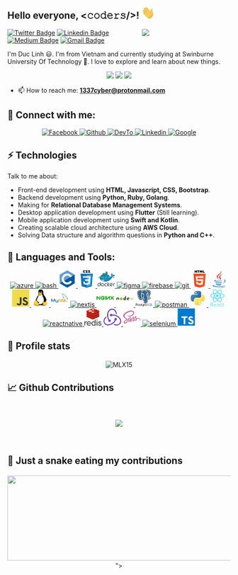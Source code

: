 <h2> Hello everyone, <𝚌𝚘𝚍𝚎𝚛𝚜/>! <img src="https://raw.githubusercontent.com/ABSphreak/ABSphreak/master/gifs/Hi.gif" width="30px"></h2>

<img align='right' src='https://user-images.githubusercontent.com/5713670/87202985-820dcb80-c2b6-11ea-9f56-7ec461c497c3.gif' width='200"'>

[![Twitter Badge](https://img.shields.io/badge/-@MLX151-1ca0f1?style=flat-square&labelColor=1ca0f1&logo=twitter&logoColor=white&link=https://twitter.com/MLX151)](https://twitter.com/MLX151) [![Linkedin Badge](https://img.shields.io/badge/-duclinhdev-blue?style=flat-square&logo=Linkedin&logoColor=white&link=https://www.linkedin.com/in/duclinhdev/)](https://www.linkedin.com/in/duclinhdev/) [![Medium Badge](https://img.shields.io/badge/-@duclinhdev-03a57a?style=flat-square&labelColor=000000&logo=Medium&link=https://medium.com/@duclinhdev/)](https://medium.com/duc-linh-dev)
[![Gmail Badge](https://img.shields.io/badge/-cnttclc2001@gmail.com-c14438?style=flat-square&logo=Gmail&logoColor=white&link=mailto:cnttclc2001@gmail.com)](mailto:cnttclc2001@gmail.com)

I'm Duc Linh 😃. I'm from Vietnam and currently studying at Swinburne University Of Technology 🏫. I love to explore and learn about new things.

<p align="center">
  <img src="https://user-images.githubusercontent.com/627794/87238756-a790f700-c3d4-11ea-9946-ae4c19fbb831.gif" width="140">
  <img src="https://user-images.githubusercontent.com/627794/87238688-cd69cc00-c3d3-11ea-99f4-812dfd665b38.gif" width="180">
  <img src="https://user-images.githubusercontent.com/627794/87238855-1589ee00-c3d6-11ea-8602-36c8c6cad686.gif" width="170">
</p>

- 📫 How to reach me: **1337cyber@protonmail.com**

## 💬 Connect with me:
<p align="center">
<a href="https://www.facebook.com/NguyenDucLinhcntt">
    <img src="https://www.vectorlogo.zone/logos/facebook/facebook-official.svg" alt="Facebook" height="30" width="30">
</a>

<a href="https://github.com/MXL15">
    <img src="https://www.vectorlogo.zone/logos/github/github-tile.svg" alt="Github" height="30" width="30">
</a>
  
<a href="https://dev.to/duclinhdev">
    <img src="https://www.vectorlogo.zone/logos/devto/devto-icon.svg" alt="DevTo" height="30" width="30">
</a>
	
<a href="https://www.linkedin.com/in/duclinhdev/">
    <img src="https://www.vectorlogo.zone/logos/linkedin/linkedin-icon.svg" alt="Linkedin" height="30" width="30">
</a>
  
<a href="mailto:bestdeptrai123@gmail.com">
    <img src="https://www.vectorlogo.zone/logos/google/google-icon.svg" alt="Google" height="30" width="30">
</a>
</p>

## ⚡ Technologies
Talk to me about:
- Front-end development using **HTML, Javascript, CSS, Bootstrap**.
- Backend development using **Python, Ruby, Golang**.
- Making for **Relational Database Management Systems**.
- Desktop application development using **Flutter** (Still learning).
- Mobile application development using **Swift and Kotlin**.
- Creating scalable cloud architecture using **AWS Cloud**.
- Solving Data structure and algorithm questions in **Python and C++**.
 
## 🎯 Languages and Tools:
<p align="center"> <a href="https://azure.microsoft.com/en-in/" target="_blank"> <img src="https://www.vectorlogo.zone/logos/microsoft_azure/microsoft_azure-icon.svg" alt="azure" width="40" height="40"/> </a> <a href="https://www.gnu.org/software/bash/" target="_blank"> <img src="https://www.vectorlogo.zone/logos/gnu_bash/gnu_bash-icon.svg" alt="bash" width="40" height="40"/> </a> <a href="https://www.cprogramming.com/" target="_blank"> <img src="https://raw.githubusercontent.com/devicons/devicon/master/icons/c/c-original.svg" alt="c" width="40" height="40"/> </a> <a href="https://www.w3schools.com/css/" target="_blank"> <img src="https://raw.githubusercontent.com/devicons/devicon/master/icons/css3/css3-original-wordmark.svg" alt="css3" width="40" height="40"/> </a> <a href="https://www.docker.com/" target="_blank"> <img src="https://raw.githubusercontent.com/devicons/devicon/master/icons/docker/docker-original-wordmark.svg" alt="docker" width="40" height="40"/> </a> <a href="https://www.figma.com/" target="_blank"> <img src="https://www.vectorlogo.zone/logos/figma/figma-icon.svg" alt="figma" width="40" height="40"/> </a> <a href="https://firebase.google.com/" target="_blank"> <img src="https://www.vectorlogo.zone/logos/firebase/firebase-icon.svg" alt="firebase" width="40" height="40"/> </a> <a href="https://git-scm.com/" target="_blank"> <img src="https://www.vectorlogo.zone/logos/git-scm/git-scm-icon.svg" alt="git" width="40" height="40"/> </a> <a href="https://www.w3.org/html/" target="_blank"> <img src="https://raw.githubusercontent.com/devicons/devicon/master/icons/html5/html5-original-wordmark.svg" alt="html5" width="40" height="40"/> </a> <a href="https://www.java.com" target="_blank"> <img src="https://raw.githubusercontent.com/devicons/devicon/master/icons/java/java-original.svg" alt="java" width="40" height="40"/> </a> <a href="https://developer.mozilla.org/en-US/docs/Web/JavaScript" target="_blank"> <img src="https://raw.githubusercontent.com/devicons/devicon/master/icons/javascript/javascript-original.svg" alt="javascript" width="40" height="40"/> </a> <a href="https://www.linux.org/" target="_blank"> <img src="https://raw.githubusercontent.com/devicons/devicon/master/icons/linux/linux-original.svg" alt="linux" width="40" height="40"/> </a> <a href="https://www.mysql.com/" target="_blank"> <img src="https://raw.githubusercontent.com/devicons/devicon/master/icons/mysql/mysql-original-wordmark.svg" alt="mysql" width="40" height="40"/> </a> <a href="https://nextjs.org/" target="_blank"> <img src="https://cdn.worldvectorlogo.com/logos/nextjs-3.svg" alt="nextjs" width="40" height="40"/> </a> <a href="https://www.nginx.com" target="_blank"> <img src="https://raw.githubusercontent.com/devicons/devicon/master/icons/nginx/nginx-original.svg" alt="nginx" width="40" height="40"/> </a> <a href="https://nodejs.org" target="_blank"> <img src="https://raw.githubusercontent.com/devicons/devicon/master/icons/nodejs/nodejs-original-wordmark.svg" alt="nodejs" width="40" height="40"/> </a> <a href="https://www.postgresql.org" target="_blank"> <img src="https://raw.githubusercontent.com/devicons/devicon/master/icons/postgresql/postgresql-original-wordmark.svg" alt="postgresql" width="40" height="40"/> </a> <a href="https://postman.com" target="_blank"> <img src="https://www.vectorlogo.zone/logos/getpostman/getpostman-icon.svg" alt="postman" width="40" height="40"/> </a> <a href="https://www.python.org" target="_blank"> <img src="https://raw.githubusercontent.com/devicons/devicon/master/icons/python/python-original.svg" alt="python" width="40" height="40"/> </a> <a href="https://reactjs.org/" target="_blank"> <img src="https://raw.githubusercontent.com/devicons/devicon/master/icons/react/react-original-wordmark.svg" alt="react" width="40" height="40"/> </a> <a href="https://reactnative.dev/" target="_blank"> <img src="https://reactnative.dev/img/header_logo.svg" alt="reactnative" width="40" height="40"/> </a> <a href="https://redis.io" target="_blank"> <img src="https://raw.githubusercontent.com/devicons/devicon/master/icons/redis/redis-original-wordmark.svg" alt="redis" width="40" height="40"/> </a> <a href="https://redux.js.org" target="_blank"> <img src="https://raw.githubusercontent.com/devicons/devicon/master/icons/redux/redux-original.svg" alt="redux" width="40" height="40"/> </a> <a href="https://sass-lang.com" target="_blank"> <img src="https://raw.githubusercontent.com/devicons/devicon/master/icons/sass/sass-original.svg" alt="sass" width="40" height="40"/> </a> <a href="https://www.selenium.dev" target="_blank"> <img src="https://raw.githubusercontent.com/detain/svg-logos/780f25886640cef088af994181646db2f6b1a3f8/svg/selenium-logo.svg" alt="selenium" width="40" height="40"/> </a> <a href="https://www.typescriptlang.org/" target="_blank"> <img src="https://raw.githubusercontent.com/devicons/devicon/master/icons/typescript/typescript-original.svg" alt="typescript" width="40" height="40"/> </a> </p>

## <p align="left">:musical_keyboard: Profile stats</p>

<p align="center"><img src="https://github-readme-stats.vercel.app/api?username=MLX15&show_icons=true&theme=tokyonight" alt=MLX15 :: Profile Stats" /></p>

## <p align="left"> 📈 Github Contributions</p>
<br>
<p align='center'>
<img src="https://activity-graph.herokuapp.com/graph?username=MLX15&theme=react-dark&hide_border=true">
<p>
<br>

## <p align="left">🐍 Just a snake eating my contributions</p>
<p align='center'>
<img src="<svg viewBox="-16 -32 880 192" width="880" height="192" xmlns="http://www.w3.org/2000/svg"><style>@keyframes c0{3%{fill:var(--c1)}3.02%,to{fill:var(--ce)}}@keyframes c1{11.03%{fill:var(--c1)}11.05%,to{fill:var(--ce)}}@keyframes c2{89.62%{fill:var(--c4)}89.64%,to{fill:var(--ce)}}@keyframes c3{88.62%{fill:var(--c4)}88.64%,to{fill:var(--ce)}}@keyframes c4{12.03%{fill:var(--c1)}12.05%,to{fill:var(--ce)}}@keyframes c5{13.37%{fill:var(--c1)}13.39%,to{fill:var(--ce)}}@keyframes c6{70.56%{fill:var(--c3)}70.58%,to{fill:var(--ce)}}@keyframes c7{70.22%{fill:var(--c3)}70.24%,to{fill:var(--ce)}}@keyframes c8{71.9%{fill:var(--c3)}71.92%,to{fill:var(--ce)}}@keyframes c9{51.16%{fill:var(--c2)}51.18%,to{fill:var(--ce)}}@keyframes ca{15.04%{fill:var(--c1)}15.06%,to{fill:var(--ce)}}@keyframes cb{15.37%{fill:var(--c1)}15.39%,to{fill:var(--ce)}}@keyframes cc{27.08%{fill:var(--c1)}27.1%,to{fill:var(--ce)}}@keyframes cd{68.55%{fill:var(--c3)}68.57%,to{fill:var(--ce)}}@keyframes ce{68.22%{fill:var(--c3)}68.24%,to{fill:var(--ce)}}@keyframes cf{48.48%{fill:var(--c2)}48.5%,to{fill:var(--ce)}}@keyframes cg{67.21%{fill:var(--c3)}67.23%,to{fill:var(--ce)}}@keyframes ch{75.91%{fill:var(--c3)}75.93%,to{fill:var(--ce)}}@keyframes ci{19.72%{fill:var(--c1)}19.74%,to{fill:var(--ce)}}@keyframes cj{20.06%{fill:var(--c1)}20.08%,to{fill:var(--ce)}}@keyframes ck{46.48%{fill:var(--c2)}46.5%,to{fill:var(--ce)}}@keyframes cl{17.38%{fill:var(--c1)}17.4%,to{fill:var(--ce)}}@keyframes cm{25.41%{fill:var(--c1)}25.43%,to{fill:var(--ce)}}@keyframes cn{45.14%{fill:var(--c2)}45.16%,to{fill:var(--ce)}}@keyframes co{19.39%{fill:var(--c1)}19.41%,to{fill:var(--ce)}}@keyframes cp{20.39%{fill:var(--c1)}20.41%,to{fill:var(--ce)}}@keyframes cq{19.05%{fill:var(--c1)}19.07%,to{fill:var(--ce)}}@keyframes cr{18.05%{fill:var(--c1)}18.07%,to{fill:var(--ce)}}@keyframes cs{24.4%{fill:var(--c1)}24.42%,to{fill:var(--ce)}}@keyframes ct{23.4%{fill:var(--c1)}23.42%,to{fill:var(--ce)}}@keyframes cu{23.07%{fill:var(--c1)}23.09%,to{fill:var(--ce)}}@keyframes cv{22.06%{fill:var(--c1)}22.08%,to{fill:var(--ce)}}@keyframes cw{21.73%{fill:var(--c1)}21.75%,to{fill:var(--ce)}}@keyframes cx{38.79%{fill:var(--c2)}38.81%,to{fill:var(--ce)}}@keyframes cy{38.45%{fill:var(--c2)}38.47%,to{fill:var(--ce)}}@keyframes cz{43.13%{fill:var(--c2)}43.15%,to{fill:var(--ce)}}@keyframes c10{22.73%{fill:var(--c1)}22.75%,to{fill:var(--ce)}}@keyframes c11{22.4%{fill:var(--c1)}22.42%,to{fill:var(--ce)}}@keyframes c12{39.45%{fill:var(--c2)}39.47%,to{fill:var(--ce)}}@keyframes c13{59.86%{fill:var(--c3)}59.88%,to{fill:var(--ce)}}@keyframes c14{59.52%{fill:var(--c2)}59.54%,to{fill:var(--ce)}}@keyframes c15{64.54%{fill:var(--c3)}64.56%,to{fill:var(--ce)}}@keyframes c16{31.43%{fill:var(--c1)}31.45%,to{fill:var(--ce)}}@keyframes c17{61.19%{fill:var(--c3)}61.21%,to{fill:var(--ce)}}@keyframes c18{60.86%{fill:var(--c3)}60.88%,to{fill:var(--ce)}}@keyframes c19{39.79%{fill:var(--c2)}39.81%,to{fill:var(--ce)}}@keyframes c1a{56.85%{fill:var(--c1)}56.87%,to{fill:var(--ce)}}@keyframes c1b{81.26%{fill:var(--c4)}81.28%,to{fill:var(--ce)}}@keyframes c1c{36.78%{fill:var(--c2)}36.8%,to{fill:var(--ce)}}@keyframes c1d{57.18%{fill:var(--c3)}57.2%,to{fill:var(--ce)}}@keyframes c1e{35.44%{fill:var(--c2)}35.46%,to{fill:var(--ce)}}@keyframes c1f{35.11%{fill:var(--c1)}35.13%,to{fill:var(--ce)}}@keyframes c1g{32.1%{fill:var(--c1)}32.12%,to{fill:var(--ce)}}@keyframes c1h{79.25%{fill:var(--c4)}79.27%,to{fill:var(--ce)}}@keyframes c1i{40.79%{fill:var(--c2)}40.81%,to{fill:var(--ce)}}@keyframes c1j{62.53%{fill:var(--c3)}62.55%,to{fill:var(--ce)}}@keyframes c1k{33.77%{fill:var(--c1)}33.79%,to{fill:var(--ce)}}@keyframes u0{3%{transform:scale(0,1)}11.03%,3.02%{transform:scale(.04,1)}11.05%,12.03%{transform:scale(.08,1)}12.05%,13.37%{transform:scale(.12,1)}13.39%,15.04%{transform:scale(.15,1)}15.06%,15.37%{transform:scale(.19,1)}15.39%,17.38%{transform:scale(.23,1)}17.4%,18.05%{transform:scale(.27,1)}18.07%,19.05%{transform:scale(.31,1)}19.07%,19.39%{transform:scale(.35,1)}19.41%,19.72%{transform:scale(.38,1)}19.74%,20.06%{transform:scale(.42,1)}20.08%,20.39%{transform:scale(.46,1)}20.41%,21.73%{transform:scale(.5,1)}21.75%,22.06%{transform:scale(.54,1)}22.08%,22.4%{transform:scale(.58,1)}22.42%,22.73%{transform:scale(.62,1)}22.75%,23.07%{transform:scale(.65,1)}23.09%,23.4%{transform:scale(.69,1)}23.42%,24.4%{transform:scale(.73,1)}24.42%,25.41%{transform:scale(.77,1)}25.43%,27.08%{transform:scale(.81,1)}27.1%,31.43%{transform:scale(.85,1)}31.45%,32.1%{transform:scale(.88,1)}32.12%,33.77%{transform:scale(.92,1)}33.79%,35.11%{transform:scale(.96,1)}35.13%,to{transform:scale(1,1)}}@keyframes u1{35.44%{transform:scale(0,1)}35.46%,36.78%{transform:scale(.08,1)}36.8%,38.45%{transform:scale(.17,1)}38.47%,38.79%{transform:scale(.25,1)}38.81%,39.45%{transform:scale(.33,1)}39.47%,39.79%{transform:scale(.42,1)}39.81%,40.79%{transform:scale(.5,1)}40.81%,43.13%{transform:scale(.58,1)}43.15%,45.14%{transform:scale(.67,1)}45.16%,46.48%{transform:scale(.75,1)}46.5%,48.48%{transform:scale(.83,1)}48.5%,51.16%{transform:scale(.92,1)}51.18%,to{transform:scale(1,1)}}@keyframes u2{56.85%{transform:scale(0,1)}56.87%,to{transform:scale(1,1)}}@keyframes u3{57.18%{transform:scale(0,1)}57.2%,to{transform:scale(1,1)}}@keyframes u4{59.52%{transform:scale(0,1)}59.54%,to{transform:scale(1,1)}}@keyframes u5{59.86%{transform:scale(0,1)}59.88%,60.86%{transform:scale(.08,1)}60.88%,61.19%{transform:scale(.17,1)}61.21%,62.53%{transform:scale(.25,1)}62.55%,64.54%{transform:scale(.33,1)}64.56%,67.21%{transform:scale(.42,1)}67.23%,68.22%{transform:scale(.5,1)}68.24%,68.55%{transform:scale(.58,1)}68.57%,70.22%{transform:scale(.67,1)}70.24%,70.56%{transform:scale(.75,1)}70.58%,71.9%{transform:scale(.83,1)}71.92%,75.91%{transform:scale(.92,1)}75.93%,to{transform:scale(1,1)}}@keyframes u6{79.25%{transform:scale(0,1)}79.27%,81.26%{transform:scale(.25,1)}81.28%,88.62%{transform:scale(.5,1)}88.64%,89.62%{transform:scale(.75,1)}89.64%,to{transform:scale(1,1)}}@keyframes s0{0%,99.67%{transform:translate(0,-16px)}.33%{transform:translate(0,0)}1.67%{transform:translate(64px,0)}3.01%{transform:translate(64px,64px)}10.03%{transform:translate(400px,64px)}10.7%{transform:translate(400px,32px)}11.37%{transform:translate(432px,32px)}11.71%{transform:translate(432px,48px)}13.04%{transform:translate(496px,48px)}13.38%{transform:translate(496px,64px)}14.72%{transform:translate(560px,64px)}15.38%{transform:translate(560px,96px)}18.06%{transform:translate(688px,96px)}19.06%{transform:translate(688px,48px)}19.73%{transform:translate(656px,48px)}20.07%{transform:translate(656px,64px)}21.07%{transform:translate(704px,64px)}21.4%{transform:translate(704px,48px)}21.74%,39.13%,58.53%{transform:translate(720px,48px)}22.07%{transform:translate(720px,32px)}22.41%,82.61%{transform:translate(736px,32px)}22.74%{transform:translate(736px,16px)}23.08%{transform:translate(720px,16px)}23.41%{transform:translate(720px,0)}23.75%{transform:translate(704px,0)}24.41%{transform:translate(704px,32px)}24.75%{transform:translate(688px,32px)}25.08%{transform:translate(688px,16px)}27.09%{transform:translate(592px,16px)}27.42%{transform:translate(592px,0)}28.09%{transform:translate(624px,0)}28.43%{transform:translate(624px,-16px)}31.1%{transform:translate(752px,-16px)}31.44%{transform:translate(752px,0)}32.44%,41.81%{transform:translate(800px,0)}33.78%{transform:translate(800px,64px)}34.11%{transform:translate(784px,64px)}34.78%,36.12%{transform:translate(784px,96px)}35.12%{transform:translate(768px,96px)}35.45%{transform:translate(768px,80px)}35.79%{transform:translate(784px,80px)}36.79%{transform:translate(752px,96px)}37.12%{transform:translate(752px,112px)}37.79%{transform:translate(720px,112px)}40.13%,57.53%{transform:translate(768px,48px)}40.47%,61.87%{transform:translate(768px,32px)}41.14%{transform:translate(800px,32px)}44.48%{transform:translate(672px,0)}45.15%{transform:translate(672px,32px)}45.48%{transform:translate(656px,32px)}46.49%{transform:translate(656px,80px)}46.82%,74.25%{transform:translate(640px,80px)}47.16%{transform:translate(640px,64px)}47.83%{transform:translate(608px,64px)}48.16%{transform:translate(608px,80px)}48.83%{transform:translate(576px,80px)}50.5%{transform:translate(576px,0)}51.17%{transform:translate(544px,0)}51.84%{transform:translate(544px,32px)}53.18%{transform:translate(608px,32px)}53.51%{transform:translate(608px,48px)}56.52%{transform:translate(752px,48px)}56.86%,60.2%{transform:translate(752px,64px)}57.19%{transform:translate(768px,64px)}59.2%,65.22%{transform:translate(720px,80px)}59.53%,81.61%{transform:translate(736px,80px)}59.87%{transform:translate(736px,64px)}61.2%,79.93%{transform:translate(752px,16px)}61.54%{transform:translate(768px,16px)}62.21%{transform:translate(784px,32px)}62.54%{transform:translate(784px,48px)}63.55%{transform:translate(736px,48px)}64.55%{transform:translate(736px,96px)}64.88%{transform:translate(720px,96px)}67.22%{transform:translate(624px,80px)}67.56%{transform:translate(624px,64px)}68.23%{transform:translate(592px,64px)}68.9%{transform:translate(592px,32px)}70.57%{transform:translate(512px,32px)}70.9%{transform:translate(512px,48px)}71.24%{transform:translate(528px,48px)}71.91%{transform:translate(528px,80px)}75.92%{transform:translate(640px,0)}78.93%{transform:translate(784px,0)}79.26%{transform:translate(784px,16px)}81.27%{transform:translate(752px,80px)}89.3%{transform:translate(416px,32px)}89.63%{transform:translate(416px,48px)}96.32%{transform:translate(96px,48px)}96.99%{transform:translate(96px,16px)}97.99%{transform:translate(48px,16px)}98.66%{transform:translate(48px,-16px)}}@keyframes s1{0%,99.67%{transform:translate(16px,-16px)}.33%{transform:translate(0,-16px)}.67%{transform:translate(0,0)}2.01%{transform:translate(64px,0)}3.34%{transform:translate(64px,64px)}10.37%{transform:translate(400px,64px)}11.04%{transform:translate(400px,32px)}11.71%{transform:translate(432px,32px)}12.04%{transform:translate(432px,48px)}13.38%{transform:translate(496px,48px)}13.71%{transform:translate(496px,64px)}15.05%{transform:translate(560px,64px)}15.72%{transform:translate(560px,96px)}18.39%{transform:translate(688px,96px)}19.4%{transform:translate(688px,48px)}20.07%{transform:translate(656px,48px)}20.4%{transform:translate(656px,64px)}21.4%{transform:translate(704px,64px)}21.74%{transform:translate(704px,48px)}22.07%,39.46%,58.86%{transform:translate(720px,48px)}22.41%{transform:translate(720px,32px)}22.74%,82.94%{transform:translate(736px,32px)}23.08%{transform:translate(736px,16px)}23.41%{transform:translate(720px,16px)}23.75%{transform:translate(720px,0)}24.08%{transform:translate(704px,0)}24.75%{transform:translate(704px,32px)}25.08%{transform:translate(688px,32px)}25.42%{transform:translate(688px,16px)}27.42%{transform:translate(592px,16px)}27.76%{transform:translate(592px,0)}28.43%{transform:translate(624px,0)}28.76%{transform:translate(624px,-16px)}31.44%{transform:translate(752px,-16px)}31.77%{transform:translate(752px,0)}32.78%,42.14%{transform:translate(800px,0)}34.11%{transform:translate(800px,64px)}34.45%{transform:translate(784px,64px)}35.12%,36.45%{transform:translate(784px,96px)}35.45%{transform:translate(768px,96px)}35.79%{transform:translate(768px,80px)}36.12%{transform:translate(784px,80px)}37.12%{transform:translate(752px,96px)}37.46%{transform:translate(752px,112px)}38.13%{transform:translate(720px,112px)}40.47%,57.86%{transform:translate(768px,48px)}40.8%,62.21%{transform:translate(768px,32px)}41.47%{transform:translate(800px,32px)}44.82%{transform:translate(672px,0)}45.48%{transform:translate(672px,32px)}45.82%{transform:translate(656px,32px)}46.82%{transform:translate(656px,80px)}47.16%,74.58%{transform:translate(640px,80px)}47.49%{transform:translate(640px,64px)}48.16%{transform:translate(608px,64px)}48.49%{transform:translate(608px,80px)}49.16%{transform:translate(576px,80px)}50.84%{transform:translate(576px,0)}51.51%{transform:translate(544px,0)}52.17%{transform:translate(544px,32px)}53.51%{transform:translate(608px,32px)}53.85%{transform:translate(608px,48px)}56.86%{transform:translate(752px,48px)}57.19%,60.54%{transform:translate(752px,64px)}57.53%{transform:translate(768px,64px)}59.53%,65.55%{transform:translate(720px,80px)}59.87%,81.94%{transform:translate(736px,80px)}60.2%{transform:translate(736px,64px)}61.54%,80.27%{transform:translate(752px,16px)}61.87%{transform:translate(768px,16px)}62.54%{transform:translate(784px,32px)}62.88%{transform:translate(784px,48px)}63.88%{transform:translate(736px,48px)}64.88%{transform:translate(736px,96px)}65.22%{transform:translate(720px,96px)}67.56%{transform:translate(624px,80px)}67.89%{transform:translate(624px,64px)}68.56%{transform:translate(592px,64px)}69.23%{transform:translate(592px,32px)}70.9%{transform:translate(512px,32px)}71.24%{transform:translate(512px,48px)}71.57%{transform:translate(528px,48px)}72.24%{transform:translate(528px,80px)}76.25%{transform:translate(640px,0)}79.26%{transform:translate(784px,0)}79.6%{transform:translate(784px,16px)}81.61%{transform:translate(752px,80px)}89.63%{transform:translate(416px,32px)}89.97%{transform:translate(416px,48px)}96.66%{transform:translate(96px,48px)}97.32%{transform:translate(96px,16px)}98.33%{transform:translate(48px,16px)}99%{transform:translate(48px,-16px)}}@keyframes s2{0%,99.67%{transform:translate(32px,-16px)}.67%{transform:translate(0,-16px)}1%{transform:translate(0,0)}2.34%{transform:translate(64px,0)}3.68%{transform:translate(64px,64px)}10.7%{transform:translate(400px,64px)}11.37%{transform:translate(400px,32px)}12.04%{transform:translate(432px,32px)}12.37%{transform:translate(432px,48px)}13.71%{transform:translate(496px,48px)}14.05%{transform:translate(496px,64px)}15.38%{transform:translate(560px,64px)}16.05%{transform:translate(560px,96px)}18.73%{transform:translate(688px,96px)}19.73%{transform:translate(688px,48px)}20.4%{transform:translate(656px,48px)}20.74%{transform:translate(656px,64px)}21.74%{transform:translate(704px,64px)}22.07%{transform:translate(704px,48px)}22.41%,39.8%,59.2%{transform:translate(720px,48px)}22.74%{transform:translate(720px,32px)}23.08%,83.28%{transform:translate(736px,32px)}23.41%{transform:translate(736px,16px)}23.75%{transform:translate(720px,16px)}24.08%{transform:translate(720px,0)}24.41%{transform:translate(704px,0)}25.08%{transform:translate(704px,32px)}25.42%{transform:translate(688px,32px)}25.75%{transform:translate(688px,16px)}27.76%{transform:translate(592px,16px)}28.09%{transform:translate(592px,0)}28.76%{transform:translate(624px,0)}29.1%{transform:translate(624px,-16px)}31.77%{transform:translate(752px,-16px)}32.11%{transform:translate(752px,0)}33.11%,42.47%{transform:translate(800px,0)}34.45%{transform:translate(800px,64px)}34.78%{transform:translate(784px,64px)}35.45%,36.79%{transform:translate(784px,96px)}35.79%{transform:translate(768px,96px)}36.12%{transform:translate(768px,80px)}36.45%{transform:translate(784px,80px)}37.46%{transform:translate(752px,96px)}37.79%{transform:translate(752px,112px)}38.46%{transform:translate(720px,112px)}40.8%,58.19%{transform:translate(768px,48px)}41.14%,62.54%{transform:translate(768px,32px)}41.81%{transform:translate(800px,32px)}45.15%{transform:translate(672px,0)}45.82%{transform:translate(672px,32px)}46.15%{transform:translate(656px,32px)}47.16%{transform:translate(656px,80px)}47.49%,74.92%{transform:translate(640px,80px)}47.83%{transform:translate(640px,64px)}48.49%{transform:translate(608px,64px)}48.83%{transform:translate(608px,80px)}49.5%{transform:translate(576px,80px)}51.17%{transform:translate(576px,0)}51.84%{transform:translate(544px,0)}52.51%{transform:translate(544px,32px)}53.85%{transform:translate(608px,32px)}54.18%{transform:translate(608px,48px)}57.19%{transform:translate(752px,48px)}57.53%,60.87%{transform:translate(752px,64px)}57.86%{transform:translate(768px,64px)}59.87%,65.89%{transform:translate(720px,80px)}60.2%,82.27%{transform:translate(736px,80px)}60.54%{transform:translate(736px,64px)}61.87%,80.6%{transform:translate(752px,16px)}62.21%{transform:translate(768px,16px)}62.88%{transform:translate(784px,32px)}63.21%{transform:translate(784px,48px)}64.21%{transform:translate(736px,48px)}65.22%{transform:translate(736px,96px)}65.55%{transform:translate(720px,96px)}67.89%{transform:translate(624px,80px)}68.23%{transform:translate(624px,64px)}68.9%{transform:translate(592px,64px)}69.57%{transform:translate(592px,32px)}71.24%{transform:translate(512px,32px)}71.57%{transform:translate(512px,48px)}71.91%{transform:translate(528px,48px)}72.58%{transform:translate(528px,80px)}76.59%{transform:translate(640px,0)}79.6%{transform:translate(784px,0)}79.93%{transform:translate(784px,16px)}81.94%{transform:translate(752px,80px)}89.97%{transform:translate(416px,32px)}90.3%{transform:translate(416px,48px)}96.99%{transform:translate(96px,48px)}97.66%{transform:translate(96px,16px)}98.66%{transform:translate(48px,16px)}99.33%{transform:translate(48px,-16px)}}@keyframes s3{0%,99.67%{transform:translate(48px,-16px)}1%{transform:translate(0,-16px)}1.34%{transform:translate(0,0)}2.68%{transform:translate(64px,0)}4.01%{transform:translate(64px,64px)}11.04%{transform:translate(400px,64px)}11.71%{transform:translate(400px,32px)}12.37%{transform:translate(432px,32px)}12.71%{transform:translate(432px,48px)}14.05%{transform:translate(496px,48px)}14.38%{transform:translate(496px,64px)}15.72%{transform:translate(560px,64px)}16.39%{transform:translate(560px,96px)}19.06%{transform:translate(688px,96px)}20.07%{transform:translate(688px,48px)}20.74%{transform:translate(656px,48px)}21.07%{transform:translate(656px,64px)}22.07%{transform:translate(704px,64px)}22.41%{transform:translate(704px,48px)}22.74%,40.13%,59.53%{transform:translate(720px,48px)}23.08%{transform:translate(720px,32px)}23.41%,83.61%{transform:translate(736px,32px)}23.75%{transform:translate(736px,16px)}24.08%{transform:translate(720px,16px)}24.41%{transform:translate(720px,0)}24.75%{transform:translate(704px,0)}25.42%{transform:translate(704px,32px)}25.75%{transform:translate(688px,32px)}26.09%{transform:translate(688px,16px)}28.09%{transform:translate(592px,16px)}28.43%{transform:translate(592px,0)}29.1%{transform:translate(624px,0)}29.43%{transform:translate(624px,-16px)}32.11%{transform:translate(752px,-16px)}32.44%{transform:translate(752px,0)}33.44%,42.81%{transform:translate(800px,0)}34.78%{transform:translate(800px,64px)}35.12%{transform:translate(784px,64px)}35.79%,37.12%{transform:translate(784px,96px)}36.12%{transform:translate(768px,96px)}36.45%{transform:translate(768px,80px)}36.79%{transform:translate(784px,80px)}37.79%{transform:translate(752px,96px)}38.13%{transform:translate(752px,112px)}38.8%{transform:translate(720px,112px)}41.14%,58.53%{transform:translate(768px,48px)}41.47%,62.88%{transform:translate(768px,32px)}42.14%{transform:translate(800px,32px)}45.48%{transform:translate(672px,0)}46.15%{transform:translate(672px,32px)}46.49%{transform:translate(656px,32px)}47.49%{transform:translate(656px,80px)}47.83%,75.25%{transform:translate(640px,80px)}48.16%{transform:translate(640px,64px)}48.83%{transform:translate(608px,64px)}49.16%{transform:translate(608px,80px)}49.83%{transform:translate(576px,80px)}51.51%{transform:translate(576px,0)}52.17%{transform:translate(544px,0)}52.84%{transform:translate(544px,32px)}54.18%{transform:translate(608px,32px)}54.52%{transform:translate(608px,48px)}57.53%{transform:translate(752px,48px)}57.86%,61.2%{transform:translate(752px,64px)}58.19%{transform:translate(768px,64px)}60.2%,66.22%{transform:translate(720px,80px)}60.54%,82.61%{transform:translate(736px,80px)}60.87%{transform:translate(736px,64px)}62.21%,80.94%{transform:translate(752px,16px)}62.54%{transform:translate(768px,16px)}63.21%{transform:translate(784px,32px)}63.55%{transform:translate(784px,48px)}64.55%{transform:translate(736px,48px)}65.55%{transform:translate(736px,96px)}65.89%{transform:translate(720px,96px)}68.23%{transform:translate(624px,80px)}68.56%{transform:translate(624px,64px)}69.23%{transform:translate(592px,64px)}69.9%{transform:translate(592px,32px)}71.57%{transform:translate(512px,32px)}71.91%{transform:translate(512px,48px)}72.24%{transform:translate(528px,48px)}72.91%{transform:translate(528px,80px)}76.92%{transform:translate(640px,0)}79.93%{transform:translate(784px,0)}80.27%{transform:translate(784px,16px)}82.27%{transform:translate(752px,80px)}90.3%{transform:translate(416px,32px)}90.64%{transform:translate(416px,48px)}97.32%{transform:translate(96px,48px)}97.99%{transform:translate(96px,16px)}99%{transform:translate(48px,16px)}}:root{--cb:#1b1f230a;--cs:purple;--ce:#ebedf0;--c0:#ebedf0;--c1:#9be9a8;--c2:#40c463;--c3:#30a14e;--c4:#216e39}@media (prefers-color-scheme:dark){:root{--cb:#1b1f230a;--cs:purple;--ce:#161b22;--c1:#01311f;--c2:#034525;--c3:#0f6d31;--c4:#00c647}}.c{shape-rendering:geometricPrecision;rx:2;ry:2;fill:var(--ce);stroke-width:1px;stroke:var(--cb);animation:none 29900ms linear infinite}.c.c0,.c.c1{fill:var(--c1);animation-name:c0}.c.c1{animation-name:c1}.c.c2,.c.c3{fill:var(--c4);animation-name:c2}.c.c3{animation-name:c3}.c.c4,.c.c5{fill:var(--c1);animation-name:c4}.c.c5{animation-name:c5}.c.c6,.c.c7,.c.c8{fill:var(--c3);animation-name:c6}.c.c7,.c.c8{animation-name:c7}.c.c8{animation-name:c8}.c.c9{fill:var(--c2);animation-name:c9}.c.ca,.c.cb,.c.cc{fill:var(--c1);animation-name:ca}.c.cb,.c.cc{animation-name:cb}.c.cc{animation-name:cc}.c.cd,.c.ce{fill:var(--c3);animation-name:cd}.c.ce{animation-name:ce}.c.cf{fill:var(--c2);animation-name:cf}.c.cg,.c.ch{fill:var(--c3);animation-name:cg}.c.ch{animation-name:ch}.c.ci,.c.cj{fill:var(--c1);animation-name:ci}.c.cj{animation-name:cj}.c.ck{fill:var(--c2);animation-name:ck}.c.cl,.c.cm{fill:var(--c1);animation-name:cl}.c.cm{animation-name:cm}.c.cn{fill:var(--c2);animation-name:cn}.c.co,.c.cp,.c.cq{fill:var(--c1);animation-name:co}.c.cp,.c.cq{animation-name:cp}.c.cq{animation-name:cq}.c.cr,.c.cs,.c.ct{fill:var(--c1);animation-name:cr}.c.cs,.c.ct{animation-name:cs}.c.ct{animation-name:ct}.c.cu,.c.cv,.c.cw{fill:var(--c1);animation-name:cu}.c.cv,.c.cw{animation-name:cv}.c.cw{animation-name:cw}.c.cx,.c.cy,.c.cz{fill:var(--c2);animation-name:cx}.c.cy,.c.cz{animation-name:cy}.c.cz{animation-name:cz}.c.c10,.c.c11{fill:var(--c1);animation-name:c10}.c.c11{animation-name:c11}.c.c12{fill:var(--c2);animation-name:c12}.c.c13{fill:var(--c3);animation-name:c13}.c.c14{fill:var(--c2);animation-name:c14}.c.c15{fill:var(--c3);animation-name:c15}.c.c16{fill:var(--c1);animation-name:c16}.c.c17,.c.c18{fill:var(--c3);animation-name:c17}.c.c18{animation-name:c18}.c.c19{fill:var(--c2);animation-name:c19}.c.c1a{fill:var(--c1);animation-name:c1a}.c.c1b{fill:var(--c4);animation-name:c1b}.c.c1c{fill:var(--c2);animation-name:c1c}.c.c1d{fill:var(--c3);animation-name:c1d}.c.c1e{fill:var(--c2);animation-name:c1e}.c.c1f,.c.c1g{fill:var(--c1);animation-name:c1f}.c.c1g{animation-name:c1g}.c.c1h{fill:var(--c4);animation-name:c1h}.c.c1i{fill:var(--c2);animation-name:c1i}.c.c1j{fill:var(--c3);animation-name:c1j}.c.c1k{fill:var(--c1);animation-name:c1k}.s,.u{animation:none linear 29900ms infinite}.u,.u.u0{transform-origin:0 0}.u{transform:scale(0,1)}.u.u0{fill:var(--c1);animation-name:u0}.u.u1{fill:var(--c2);animation-name:u1;transform-origin:386.8px 0}.u.u2{fill:var(--c1);animation-name:u2;transform-origin:565.3px 0}.u.u3{fill:var(--c3);animation-name:u3;transform-origin:580.2px 0}.u.u4{fill:var(--c2);animation-name:u4;transform-origin:595.1px 0}.u.u5{fill:var(--c3);animation-name:u5;transform-origin:610px 0}.u.u6{fill:var(--c4);animation-name:u6;transform-origin:788.5px 0}.s{shape-rendering:geometricPrecision;fill:var(--cs)}.s.s0{transform:translate(0,-16px);animation-name:s0}.s.s1{transform:translate(16px,-16px);animation-name:s1}.s.s2{transform:translate(32px,-16px);animation-name:s2}.s.s3{transform:translate(48px,-16px);animation-name:s3}</style><rect class="c" x="2" y="2" width="12" height="12"/><rect class="c" x="2" y="18" width="12" height="12"/><rect class="c" x="2" y="34" width="12" height="12"/><rect class="c" x="2" y="50" width="12" height="12"/><rect class="c" x="2" y="66" width="12" height="12"/><rect class="c" x="2" y="82" width="12" height="12"/><rect class="c" x="2" y="98" width="12" height="12"/><rect class="c" x="18" y="2" width="12" height="12"/><rect class="c" x="18" y="18" width="12" height="12"/><rect class="c" x="18" y="34" width="12" height="12"/><rect class="c" x="18" y="50" width="12" height="12"/><rect class="c" x="18" y="66" width="12" height="12"/><rect class="c" x="18" y="82" width="12" height="12"/><rect class="c" x="18" y="98" width="12" height="12"/><rect class="c" x="34" y="2" width="12" height="12"/><rect class="c" x="34" y="18" width="12" height="12"/><rect class="c" x="34" y="34" width="12" height="12"/><rect class="c" x="34" y="50" width="12" height="12"/><rect class="c" x="34" y="66" width="12" height="12"/><rect class="c" x="34" y="82" width="12" height="12"/><rect class="c" x="34" y="98" width="12" height="12"/><rect class="c" x="50" y="2" width="12" height="12"/><rect class="c" x="50" y="18" width="12" height="12"/><rect class="c" x="50" y="34" width="12" height="12"/><rect class="c" x="50" y="50" width="12" height="12"/><rect class="c" x="50" y="66" width="12" height="12"/><rect class="c" x="50" y="82" width="12" height="12"/><rect class="c" x="50" y="98" width="12" height="12"/><rect class="c" x="66" y="2" width="12" height="12"/><rect class="c" x="66" y="18" width="12" height="12"/><rect class="c" x="66" y="34" width="12" height="12"/><rect class="c" x="66" y="50" width="12" height="12"/><rect class="c c0" x="66" y="66" width="12" height="12"/><rect class="c" x="66" y="82" width="12" height="12"/><rect class="c" x="66" y="98" width="12" height="12"/><rect class="c" x="82" y="2" width="12" height="12"/><rect class="c" x="82" y="18" width="12" height="12"/><rect class="c" x="82" y="34" width="12" height="12"/><rect class="c" x="82" y="50" width="12" height="12"/><rect class="c" x="82" y="66" width="12" height="12"/><rect class="c" x="82" y="82" width="12" height="12"/><rect class="c" x="82" y="98" width="12" height="12"/><rect class="c" x="98" y="2" width="12" height="12"/><rect class="c" x="98" y="18" width="12" height="12"/><rect class="c" x="98" y="34" width="12" height="12"/><rect class="c" x="98" y="50" width="12" height="12"/><rect class="c" x="98" y="66" width="12" height="12"/><rect class="c" x="98" y="82" width="12" height="12"/><rect class="c" x="98" y="98" width="12" height="12"/><rect class="c" x="114" y="2" width="12" height="12"/><rect class="c" x="114" y="18" width="12" height="12"/><rect class="c" x="114" y="34" width="12" height="12"/><rect class="c" x="114" y="50" width="12" height="12"/><rect class="c" x="114" y="66" width="12" height="12"/><rect class="c" x="114" y="82" width="12" height="12"/><rect class="c" x="114" y="98" width="12" height="12"/><rect class="c" x="130" y="2" width="12" height="12"/><rect class="c" x="130" y="18" width="12" height="12"/><rect class="c" x="130" y="34" width="12" height="12"/><rect class="c" x="130" y="50" width="12" height="12"/><rect class="c" x="130" y="66" width="12" height="12"/><rect class="c" x="130" y="82" width="12" height="12"/><rect class="c" x="130" y="98" width="12" height="12"/><rect class="c" x="146" y="2" width="12" height="12"/><rect class="c" x="146" y="18" width="12" height="12"/><rect class="c" x="146" y="34" width="12" height="12"/><rect class="c" x="146" y="50" width="12" height="12"/><rect class="c" x="146" y="66" width="12" height="12"/><rect class="c" x="146" y="82" width="12" height="12"/><rect class="c" x="146" y="98" width="12" height="12"/><rect class="c" x="162" y="2" width="12" height="12"/><rect class="c" x="162" y="18" width="12" height="12"/><rect class="c" x="162" y="34" width="12" height="12"/><rect class="c" x="162" y="50" width="12" height="12"/><rect class="c" x="162" y="66" width="12" height="12"/><rect class="c" x="162" y="82" width="12" height="12"/><rect class="c" x="162" y="98" width="12" height="12"/><rect class="c" x="178" y="2" width="12" height="12"/><rect class="c" x="178" y="18" width="12" height="12"/><rect class="c" x="178" y="34" width="12" height="12"/><rect class="c" x="178" y="50" width="12" height="12"/><rect class="c" x="178" y="66" width="12" height="12"/><rect class="c" x="178" y="82" width="12" height="12"/><rect class="c" x="178" y="98" width="12" height="12"/><rect class="c" x="194" y="2" width="12" height="12"/><rect class="c" x="194" y="18" width="12" height="12"/><rect class="c" x="194" y="34" width="12" height="12"/><rect class="c" x="194" y="50" width="12" height="12"/><rect class="c" x="194" y="66" width="12" height="12"/><rect class="c" x="194" y="82" width="12" height="12"/><rect class="c" x="194" y="98" width="12" height="12"/><rect class="c" x="210" y="2" width="12" height="12"/><rect class="c" x="210" y="18" width="12" height="12"/><rect class="c" x="210" y="34" width="12" height="12"/><rect class="c" x="210" y="50" width="12" height="12"/><rect class="c" x="210" y="66" width="12" height="12"/><rect class="c" x="210" y="82" width="12" height="12"/><rect class="c" x="210" y="98" width="12" height="12"/><rect class="c" x="226" y="2" width="12" height="12"/><rect class="c" x="226" y="18" width="12" height="12"/><rect class="c" x="226" y="34" width="12" height="12"/><rect class="c" x="226" y="50" width="12" height="12"/><rect class="c" x="226" y="66" width="12" height="12"/><rect class="c" x="226" y="82" width="12" height="12"/><rect class="c" x="226" y="98" width="12" height="12"/><rect class="c" x="242" y="2" width="12" height="12"/><rect class="c" x="242" y="18" width="12" height="12"/><rect class="c" x="242" y="34" width="12" height="12"/><rect class="c" x="242" y="50" width="12" height="12"/><rect class="c" x="242" y="66" width="12" height="12"/><rect class="c" x="242" y="82" width="12" height="12"/><rect class="c" x="242" y="98" width="12" height="12"/><rect class="c" x="258" y="2" width="12" height="12"/><rect class="c" x="258" y="18" width="12" height="12"/><rect class="c" x="258" y="34" width="12" height="12"/><rect class="c" x="258" y="50" width="12" height="12"/><rect class="c" x="258" y="66" width="12" height="12"/><rect class="c" x="258" y="82" width="12" height="12"/><rect class="c" x="258" y="98" width="12" height="12"/><rect class="c" x="274" y="2" width="12" height="12"/><rect class="c" x="274" y="18" width="12" height="12"/><rect class="c" x="274" y="34" width="12" height="12"/><rect class="c" x="274" y="50" width="12" height="12"/><rect class="c" x="274" y="66" width="12" height="12"/><rect class="c" x="274" y="82" width="12" height="12"/><rect class="c" x="274" y="98" width="12" height="12"/><rect class="c" x="290" y="2" width="12" height="12"/><rect class="c" x="290" y="18" width="12" height="12"/><rect class="c" x="290" y="34" width="12" height="12"/><rect class="c" x="290" y="50" width="12" height="12"/><rect class="c" x="290" y="66" width="12" height="12"/><rect class="c" x="290" y="82" width="12" height="12"/><rect class="c" x="290" y="98" width="12" height="12"/><rect class="c" x="306" y="2" width="12" height="12"/><rect class="c" x="306" y="18" width="12" height="12"/><rect class="c" x="306" y="34" width="12" height="12"/><rect class="c" x="306" y="50" width="12" height="12"/><rect class="c" x="306" y="66" width="12" height="12"/><rect class="c" x="306" y="82" width="12" height="12"/><rect class="c" x="306" y="98" width="12" height="12"/><rect class="c" x="322" y="2" width="12" height="12"/><rect class="c" x="322" y="18" width="12" height="12"/><rect class="c" x="322" y="34" width="12" height="12"/><rect class="c" x="322" y="50" width="12" height="12"/><rect class="c" x="322" y="66" width="12" height="12"/><rect class="c" x="322" y="82" width="12" height="12"/><rect class="c" x="322" y="98" width="12" height="12"/><rect class="c" x="338" y="2" width="12" height="12"/><rect class="c" x="338" y="18" width="12" height="12"/><rect class="c" x="338" y="34" width="12" height="12"/><rect class="c" x="338" y="50" width="12" height="12"/><rect class="c" x="338" y="66" width="12" height="12"/><rect class="c" x="338" y="82" width="12" height="12"/><rect class="c" x="338" y="98" width="12" height="12"/><rect class="c" x="354" y="2" width="12" height="12"/><rect class="c" x="354" y="18" width="12" height="12"/><rect class="c" x="354" y="34" width="12" height="12"/><rect class="c" x="354" y="50" width="12" height="12"/><rect class="c" x="354" y="66" width="12" height="12"/><rect class="c" x="354" y="82" width="12" height="12"/><rect class="c" x="354" y="98" width="12" height="12"/><rect class="c" x="370" y="2" width="12" height="12"/><rect class="c" x="370" y="18" width="12" height="12"/><rect class="c" x="370" y="34" width="12" height="12"/><rect class="c" x="370" y="50" width="12" height="12"/><rect class="c" x="370" y="66" width="12" height="12"/><rect class="c" x="370" y="82" width="12" height="12"/><rect class="c" x="370" y="98" width="12" height="12"/><rect class="c" x="386" y="2" width="12" height="12"/><rect class="c" x="386" y="18" width="12" height="12"/><rect class="c" x="386" y="34" width="12" height="12"/><rect class="c" x="386" y="50" width="12" height="12"/><rect class="c" x="386" y="66" width="12" height="12"/><rect class="c" x="386" y="82" width="12" height="12"/><rect class="c" x="386" y="98" width="12" height="12"/><rect class="c" x="402" y="2" width="12" height="12"/><rect class="c" x="402" y="18" width="12" height="12"/><rect class="c" x="402" y="34" width="12" height="12"/><rect class="c" x="402" y="50" width="12" height="12"/><rect class="c" x="402" y="66" width="12" height="12"/><rect class="c" x="402" y="82" width="12" height="12"/><rect class="c" x="402" y="98" width="12" height="12"/><rect class="c" x="418" y="2" width="12" height="12"/><rect class="c" x="418" y="18" width="12" height="12"/><rect class="c c1" x="418" y="34" width="12" height="12"/><rect class="c c2" x="418" y="50" width="12" height="12"/><rect class="c" x="418" y="66" width="12" height="12"/><rect class="c" x="418" y="82" width="12" height="12"/><rect class="c" x="418" y="98" width="12" height="12"/><rect class="c" x="434" y="2" width="12" height="12"/><rect class="c" x="434" y="18" width="12" height="12"/><rect class="c" x="434" y="34" width="12" height="12"/><rect class="c" x="434" y="50" width="12" height="12"/><rect class="c" x="434" y="66" width="12" height="12"/><rect class="c" x="434" y="82" width="12" height="12"/><rect class="c" x="434" y="98" width="12" height="12"/><rect class="c" x="450" y="2" width="12" height="12"/><rect class="c" x="450" y="18" width="12" height="12"/><rect class="c c3" x="450" y="34" width="12" height="12"/><rect class="c c4" x="450" y="50" width="12" height="12"/><rect class="c" x="450" y="66" width="12" height="12"/><rect class="c" x="450" y="82" width="12" height="12"/><rect class="c" x="450" y="98" width="12" height="12"/><rect class="c" x="466" y="2" width="12" height="12"/><rect class="c" x="466" y="18" width="12" height="12"/><rect class="c" x="466" y="34" width="12" height="12"/><rect class="c" x="466" y="50" width="12" height="12"/><rect class="c" x="466" y="66" width="12" height="12"/><rect class="c" x="466" y="82" width="12" height="12"/><rect class="c" x="466" y="98" width="12" height="12"/><rect class="c" x="482" y="2" width="12" height="12"/><rect class="c" x="482" y="18" width="12" height="12"/><rect class="c" x="482" y="34" width="12" height="12"/><rect class="c" x="482" y="50" width="12" height="12"/><rect class="c" x="482" y="66" width="12" height="12"/><rect class="c" x="482" y="82" width="12" height="12"/><rect class="c" x="482" y="98" width="12" height="12"/><rect class="c" x="498" y="2" width="12" height="12"/><rect class="c" x="498" y="18" width="12" height="12"/><rect class="c" x="498" y="34" width="12" height="12"/><rect class="c" x="498" y="50" width="12" height="12"/><rect class="c c5" x="498" y="66" width="12" height="12"/><rect class="c" x="498" y="82" width="12" height="12"/><rect class="c" x="498" y="98" width="12" height="12"/><rect class="c" x="514" y="2" width="12" height="12"/><rect class="c" x="514" y="18" width="12" height="12"/><rect class="c c6" x="514" y="34" width="12" height="12"/><rect class="c" x="514" y="50" width="12" height="12"/><rect class="c" x="514" y="66" width="12" height="12"/><rect class="c" x="514" y="82" width="12" height="12"/><rect class="c" x="514" y="98" width="12" height="12"/><rect class="c" x="530" y="2" width="12" height="12"/><rect class="c" x="530" y="18" width="12" height="12"/><rect class="c c7" x="530" y="34" width="12" height="12"/><rect class="c" x="530" y="50" width="12" height="12"/><rect class="c" x="530" y="66" width="12" height="12"/><rect class="c c8" x="530" y="82" width="12" height="12"/><rect class="c" x="530" y="98" width="12" height="12"/><rect class="c c9" x="546" y="2" width="12" height="12"/><rect class="c" x="546" y="18" width="12" height="12"/><rect class="c" x="546" y="34" width="12" height="12"/><rect class="c" x="546" y="50" width="12" height="12"/><rect class="c" x="546" y="66" width="12" height="12"/><rect class="c" x="546" y="82" width="12" height="12"/><rect class="c" x="546" y="98" width="12" height="12"/><rect class="c" x="562" y="2" width="12" height="12"/><rect class="c" x="562" y="18" width="12" height="12"/><rect class="c" x="562" y="34" width="12" height="12"/><rect class="c" x="562" y="50" width="12" height="12"/><rect class="c" x="562" y="66" width="12" height="12"/><rect class="c ca" x="562" y="82" width="12" height="12"/><rect class="c cb" x="562" y="98" width="12" height="12"/><rect class="c" x="578" y="2" width="12" height="12"/><rect class="c" x="578" y="18" width="12" height="12"/><rect class="c" x="578" y="34" width="12" height="12"/><rect class="c" x="578" y="50" width="12" height="12"/><rect class="c" x="578" y="66" width="12" height="12"/><rect class="c" x="578" y="82" width="12" height="12"/><rect class="c" x="578" y="98" width="12" height="12"/><rect class="c" x="594" y="2" width="12" height="12"/><rect class="c cc" x="594" y="18" width="12" height="12"/><rect class="c" x="594" y="34" width="12" height="12"/><rect class="c cd" x="594" y="50" width="12" height="12"/><rect class="c ce" x="594" y="66" width="12" height="12"/><rect class="c cf" x="594" y="82" width="12" height="12"/><rect class="c" x="594" y="98" width="12" height="12"/><rect class="c" x="610" y="2" width="12" height="12"/><rect class="c" x="610" y="18" width="12" height="12"/><rect class="c" x="610" y="34" width="12" height="12"/><rect class="c" x="610" y="50" width="12" height="12"/><rect class="c" x="610" y="66" width="12" height="12"/><rect class="c" x="610" y="82" width="12" height="12"/><rect class="c" x="610" y="98" width="12" height="12"/><rect class="c" x="626" y="2" width="12" height="12"/><rect class="c" x="626" y="18" width="12" height="12"/><rect class="c" x="626" y="34" width="12" height="12"/><rect class="c" x="626" y="50" width="12" height="12"/><rect class="c" x="626" y="66" width="12" height="12"/><rect class="c cg" x="626" y="82" width="12" height="12"/><rect class="c" x="626" y="98" width="12" height="12"/><rect class="c ch" x="642" y="2" width="12" height="12"/><rect class="c" x="642" y="18" width="12" height="12"/><rect class="c" x="642" y="34" width="12" height="12"/><rect class="c" x="642" y="50" width="12" height="12"/><rect class="c" x="642" y="66" width="12" height="12"/><rect class="c" x="642" y="82" width="12" height="12"/><rect class="c" x="642" y="98" width="12" height="12"/><rect class="c" x="658" y="2" width="12" height="12"/><rect class="c" x="658" y="18" width="12" height="12"/><rect class="c" x="658" y="34" width="12" height="12"/><rect class="c ci" x="658" y="50" width="12" height="12"/><rect class="c cj" x="658" y="66" width="12" height="12"/><rect class="c ck" x="658" y="82" width="12" height="12"/><rect class="c cl" x="658" y="98" width="12" height="12"/><rect class="c" x="674" y="2" width="12" height="12"/><rect class="c cm" x="674" y="18" width="12" height="12"/><rect class="c cn" x="674" y="34" width="12" height="12"/><rect class="c co" x="674" y="50" width="12" height="12"/><rect class="c cp" x="674" y="66" width="12" height="12"/><rect class="c" x="674" y="82" width="12" height="12"/><rect class="c" x="674" y="98" width="12" height="12"/><rect class="c" x="690" y="2" width="12" height="12"/><rect class="c" x="690" y="18" width="12" height="12"/><rect class="c" x="690" y="34" width="12" height="12"/><rect class="c cq" x="690" y="50" width="12" height="12"/><rect class="c" x="690" y="66" width="12" height="12"/><rect class="c" x="690" y="82" width="12" height="12"/><rect class="c cr" x="690" y="98" width="12" height="12"/><rect class="c" x="706" y="2" width="12" height="12"/><rect class="c" x="706" y="18" width="12" height="12"/><rect class="c cs" x="706" y="34" width="12" height="12"/><rect class="c" x="706" y="50" width="12" height="12"/><rect class="c" x="706" y="66" width="12" height="12"/><rect class="c" x="706" y="82" width="12" height="12"/><rect class="c" x="706" y="98" width="12" height="12"/><rect class="c ct" x="722" y="2" width="12" height="12"/><rect class="c cu" x="722" y="18" width="12" height="12"/><rect class="c cv" x="722" y="34" width="12" height="12"/><rect class="c cw" x="722" y="50" width="12" height="12"/><rect class="c cx" x="722" y="66" width="12" height="12"/><rect class="c cy" x="722" y="82" width="12" height="12"/><rect class="c" x="722" y="98" width="12" height="12"/><rect class="c cz" x="738" y="2" width="12" height="12"/><rect class="c c10" x="738" y="18" width="12" height="12"/><rect class="c c11" x="738" y="34" width="12" height="12"/><rect class="c c12" x="738" y="50" width="12" height="12"/><rect class="c c13" x="738" y="66" width="12" height="12"/><rect class="c c14" x="738" y="82" width="12" height="12"/><rect class="c c15" x="738" y="98" width="12" height="12"/><rect class="c c16" x="754" y="2" width="12" height="12"/><rect class="c c17" x="754" y="18" width="12" height="12"/><rect class="c c18" x="754" y="34" width="12" height="12"/><rect class="c c19" x="754" y="50" width="12" height="12"/><rect class="c c1a" x="754" y="66" width="12" height="12"/><rect class="c c1b" x="754" y="82" width="12" height="12"/><rect class="c c1c" x="754" y="98" width="12" height="12"/><rect class="c" x="770" y="2" width="12" height="12"/><rect class="c" x="770" y="18" width="12" height="12"/><rect class="c" x="770" y="34" width="12" height="12"/><rect class="c" x="770" y="50" width="12" height="12"/><rect class="c c1d" x="770" y="66" width="12" height="12"/><rect class="c c1e" x="770" y="82" width="12" height="12"/><rect class="c c1f" x="770" y="98" width="12" height="12"/><rect class="c c1g" x="786" y="2" width="12" height="12"/><rect class="c c1h" x="786" y="18" width="12" height="12"/><rect class="c c1i" x="786" y="34" width="12" height="12"/><rect class="c c1j" x="786" y="50" width="12" height="12"/><rect class="c" x="786" y="66" width="12" height="12"/><rect class="c" x="786" y="82" width="12" height="12"/><rect class="c" x="786" y="98" width="12" height="12"/><rect class="c" x="802" y="2" width="12" height="12"/><rect class="c" x="802" y="18" width="12" height="12"/><rect class="c" x="802" y="34" width="12" height="12"/><rect class="c" x="802" y="50" width="12" height="12"/><rect class="c c1k" x="802" y="66" width="12" height="12"/><rect class="c" x="802" y="82" width="12" height="12"/><rect class="c" x="802" y="98" width="12" height="12"/><rect class="c" x="818" y="2" width="12" height="12"/><rect class="c" x="818" y="18" width="12" height="12"/><rect class="c" x="818" y="34" width="12" height="12"/><rect class="c" x="818" y="50" width="12" height="12"/><rect class="c" x="818" y="66" width="12" height="12"/><rect class="c" x="818" y="82" width="12" height="12"/><rect class="c" x="818" y="98" width="12" height="12"/><rect class="c" x="834" y="2" width="12" height="12"/><rect class="c" x="834" y="18" width="12" height="12"/><rect class="c" x="834" y="34" width="12" height="12"/><rect class="u u0" height="12" width="387.4" x="0.0" y="144"/><rect class="u u1" height="12" width="179.1" x="386.8" y="144"/><rect class="u u2" height="12" width="15.5" x="565.3" y="144"/><rect class="u u3" height="12" width="15.5" x="580.2" y="144"/><rect class="u u4" height="12" width="15.5" x="595.1" y="144"/><rect class="u u5" height="12" width="179.1" x="610.0" y="144"/><rect class="u u6" height="12" width="60.1" x="788.5" y="144"/><rect class="s s0" x="0.8" y="0.8" width="14.4" height="14.4" rx="4.5" ry="4.5"/><rect class="s s1" x="1.8" y="1.8" width="12.3" height="12.3" rx="4.1" ry="4.1"/><rect class="s s2" x="2.6" y="2.6" width="10.8" height="10.8" rx="3.6" ry="3.6"/><rect class="s s3" x="3.0" y="3.0" width="9.9" height="9.9" rx="3.3" ry="3.3"/></svg>">
</p>
<br>
